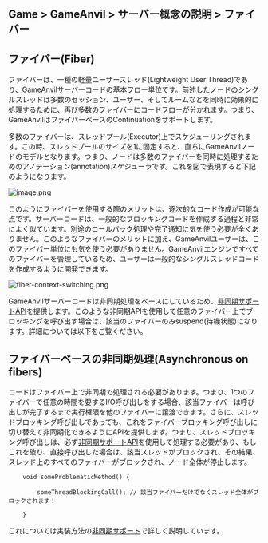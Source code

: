 ## Game > GameAnvil > サーバー概念の説明 > ファイバー



## ファイバー(Fiber)

ファイバーは、一種の軽量ユーザースレッド(Lightweight User Thread)であり、GameAnvilサーバーコードの基本フロー単位です。前述したノードのシングルスレッドは多数のセッション、ユーザー、そしてルームなどを同時に効果的に処理するために、再び多数のファイバーにコードフローが分かれます。つまり、GameAnvilはファイバーベースのContinuationをサポートします。

多数のファイバーは、スレッドプール(Executor)上でスケジューリングされます。この時、スレッドプールのサイズを1に固定すると、直ちにGameAnvilノードのモデルとなります。つまり、ノードは多数のファイバーを同時に処理するためのアノテーション(annotation)スケジューラです。これを図で表現すると下記のようになります。

![image.png](https://static.toastoven.net/prod_gameanvil/images/FiberConcept.png)

このようにファイバーを使用する際のメリットは、逐次的なコード作成が可能な点です。サーバーコードは、一般的なブロッキングコードを作成する過程と非常によく似ています。別途のコールバック処理や完了通知に気を使う必要が全くありません。このようなファイバーのメリットに加え、GameAnvilユーザーは、このファイバー単位にも気を使う必要がありません。GameAnvilエンジンですべてのファイバーを管理しているため、ユーザーは一般的なシングルスレッドコードを作成するように開発できます。

![fiber-context-switching.png](https://static.toastoven.net/prod_gameanvil/images/fiber-context-switching.png)

GameAnvilサーバーコードは非同期処理をベースにしているため、[非同期サポートAPI](../server-impl/server-impl-10-async)を提供します。このような非同期APIを使用して任意のファイバー上でブロッキングを呼び出す場合は、該当のファイバーのみsuspend(待機状態)になります。詳細については以下をご覧ください。



## ファイバーベースの非同期処理(Asynchronous on fibers)

コードはファイバー上で非同期で処理される必要があります。つまり、1つのファイバーで任意の時間を要するI/O呼び出しをする場合、該当ファイバーは呼び出しが完了するまで実行権限を他のファイバーに譲渡できます。さらに、スレッドブロッキング呼び出しであっても、これをファイバーブロッキング呼び出しに切り替えて非同期化できるようにAPIを提供します。つまり、スレッドブロッキング呼び出しは、必ず[非同期サポートAPI](../server-impl/server-impl-10-async)を使用して処理する必要があり、もしこれを破り、直接呼び出した場合は、該当スレッドがブロックされ、その結果、スレッド上のすべてのファイバーがブロックされ、ノード全体が停止します。

```
    void someProblematicMethod() {

        someThreadBlockingCall(); // 該当ファイバーだけでなくスレッド全体がブロックされます！

    }
```

これについては実装方法の[非同期サポート](../server-impl/server-impl-10-async)で詳しく説明しています。
